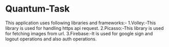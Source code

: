 # Quantum-Task
This application uses following libraries and frameworks:-
1.Volley:-This library is used for handling https api request.
2.Picasso:-This library is used for fetching images from url.
3.Firebase:-It is used for google sign and logout operations and also auth operations.
